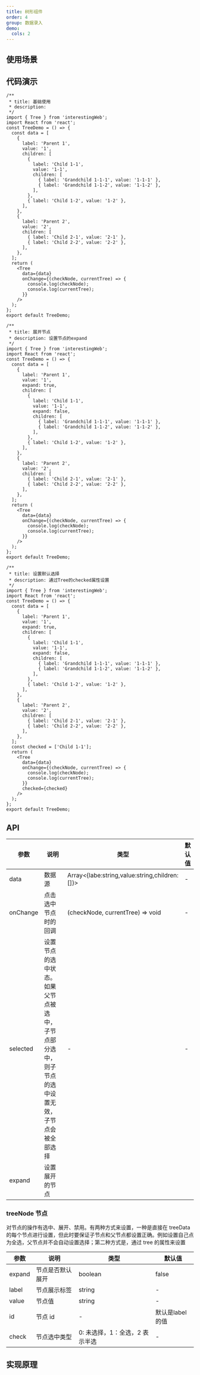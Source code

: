 ```yaml
---
title: 树形组件
order: 4
group: 数据录入
demo:
  cols: 2
---
```



## 使用场景



## 代码演示

```tsx
/**
 * title: 基础使用
 * description:
 */
import { Tree } from 'interestingWeb';
import React from 'react';
const TreeDemo = () => {
  const data = [
    {
      label: 'Parent 1',
      value: '1',
      children: [
        {
          label: 'Child 1-1',
          value: '1-1',
          children: [
            { label: 'Grandchild 1-1-1', value: '1-1-1' },
            { label: 'Grandchild 1-1-2', value: '1-1-2' },
          ],
        },
        { label: 'Child 1-2', value: '1-2' },
      ],
    },
    {
      label: 'Parent 2',
      value: '2',
      children: [
        { label: 'Child 2-1', value: '2-1' },
        { label: 'Child 2-2', value: '2-2' },
      ],
    },
  ];
  return (
    <Tree
      data={data}
      onChange={(checkNode, currentTree) => {
        console.log(checkNode);
        console.log(currentTree);
      }}
    />
  );
};
export default TreeDemo;
```

```tsx
/**
 * title: 展开节点
 * description: 设置节点的expand
 */
import { Tree } from 'interestingWeb';
import React from 'react';
const TreeDemo = () => {
  const data = [
    {
      label: 'Parent 1',
      value: '1',
      expand: true,
      children: [
        {
          label: 'Child 1-1',
          value: '1-1',
          expand: false,
          children: [
            { label: 'Grandchild 1-1-1', value: '1-1-1' },
            { label: 'Grandchild 1-1-2', value: '1-1-2' },
          ],
        },
        { label: 'Child 1-2', value: '1-2' },
      ],
    },
    {
      label: 'Parent 2',
      value: '2',
      children: [
        { label: 'Child 2-1', value: '2-1' },
        { label: 'Child 2-2', value: '2-2' },
      ],
    },
  ];
  return (
    <Tree
      data={data}
      onChange={(checkNode, currentTree) => {
        console.log(checkNode);
        console.log(currentTree);
      }}
    />
  );
};
export default TreeDemo;
```

```tsx
/**
 * title: 设置默认选择
 * description: 通过Tree的checked属性设置
 */
import { Tree } from 'interestingWeb';
import React from 'react';
const TreeDemo = () => {
  const data = [
    {
      label: 'Parent 1',
      value: '1',
      expand: true,
      children: [
        {
          label: 'Child 1-1',
          value: '1-1',
          expand: false,
          children: [
            { label: 'Grandchild 1-1-1', value: '1-1-1' },
            { label: 'Grandchild 1-1-2', value: '1-1-2' },
          ],
        },
        { label: 'Child 1-2', value: '1-2' },
      ],
    },
    {
      label: 'Parent 2',
      value: '2',
      children: [
        { label: 'Child 2-1', value: '2-1' },
        { label: 'Child 2-2', value: '2-2' },
      ],
    },
  ];
  const checked = ['Child 1-1'];
  return (
    <Tree
      data={data}
      onChange={(checkNode, currentTree) => {
        console.log(checkNode);
        console.log(currentTree);
      }}
      checked={checked}
    />
  );
};
export default TreeDemo;
```

## API

| 参数     | 说明                                                                                             | 类型                                          | 默认值 |
| -------- | ------------------------------------------------------------------------------------------------ | --------------------------------------------- | ------ |
| data     | 数据源                                                                                           | Array<{labe:string,value:string,children:[]}> | -      |
| onChange | 点击选中节点时的回调                                                                             | (checkNode, currentTree) => void              | -      |
| selected | 设置节点的选中状态。如果父节点被选中，子节点部分选中，则子节点的选中设置无效，子节点会被全部选择 | -                                             | -      |
| expand   | 设置展开的节点                                                                                   |                                               |        |

### treeNode 节点

对节点的操作有选中、展开、禁用。有两种方式来设置，一种是直接在 treeData 的每个节点进行设置，但此时要保证子节点和父节点都设置正确。例如设置自己点为全选，父节点并不会自动设置选择；第二种方式是，通过 tree 的属性来设置

| 参数   | 说明             | 类型                           | 默认值 |
| ------ | ---------------- | ------------------------------ | ------ |
| expand | 节点是否默认展开 | boolean                        | false  |
| label  | 节点展示标签     | string                         | -      |
| value  | 节点值           | string                         | -      |
| id     | 节点 id       | -                              | 默认是label的值    |
| check  | 节点选中类型     | 0: 未选择，1：全选，2 表示半选 | -      |

## 实现原理
